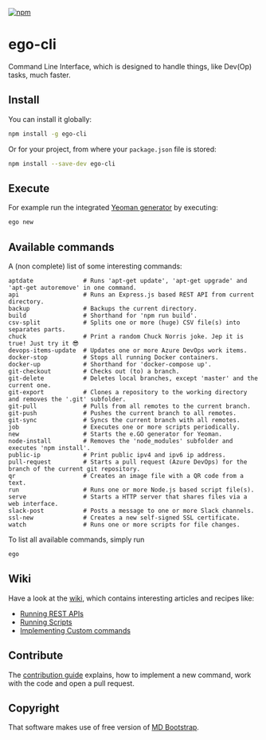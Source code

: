 [![npm](https://img.shields.io/npm/v/ego-cli.svg)](https://www.npmjs.com/package/ego-cli)

# ego-cli

Command Line Interface, which is designed to handle things, like Dev(Op) tasks, much faster.

## Install

You can install it globally:

```bash
npm install -g ego-cli
```

Or for your project, from where your `package.json` file is stored:

```bash
npm install --save-dev ego-cli
```

## Execute

For example run the integrated [Yeoman generator](https://github.com/egodigital/generator-ego) by executing:

```bash
ego new
```

## Available commands

A (non complete) list of some interesting commands:

```
aptdate              # Runs 'apt-get update', 'apt-get upgrade' and 'apt-get autoremove' in one command.
api                  # Runs an Express.js based REST API from current directory.
backup               # Backups the current directory.
build                # Shorthand for 'npm run build'.
csv-split            # Splits one or more (huge) CSV file(s) into separates parts.
chuck                # Print a random Chuck Norris joke. Jep it is true! Just try it 😎
devops-items-update  # Updates one or more Azure DevOps work items.
docker-stop          # Stops all running Docker containers.
docker-up            # Shorthand for 'docker-compose up'.
git-checkout         # Checks out (to) a branch.
git-delete           # Deletes local branches, except 'master' and the current one.
git-export           # Clones a repository to the working directory and removes the '.git' subfolder.
git-pull             # Pulls from all remotes to the current branch.
git-push             # Pushes the current branch to all remotes.
git-sync             # Syncs the current branch with all remotes.
job                  # Executes one or more scripts periodically.
new                  # Starts the e.GO generator for Yeoman.
node-install         # Removes the 'node_modules' subfolder and executes 'npm install'.
public-ip            # Print public ipv4 and ipv6 ip address.
pull-request         # Starts a pull request (Azure DevOps) for the branch of the current git repository.
qr                   # Creates an image file with a QR code from a text.
run                  # Runs one or more Node.js based script file(s).
serve                # Starts a HTTP server that shares files via a web interface.
slack-post           # Posts a message to one or more Slack channels.
ssl-new              # Creates a new self-signed SSL certificate.
watch                # Runs one or more scripts for file changes.
```

To list all available commands, simply run

```bash
ego
```

## Wiki

Have a look at the [wiki](https://github.com/egodigital/ego-cli/wiki), which contains interesting articles and recipes like:

* [Running REST APIs](https://github.com/egodigital/ego-cli/wiki/APIs)
* [Running Scripts](https://github.com/egodigital/ego-cli/wiki/Scripts)
* [Implementing Custom commands](https://github.com/egodigital/ego-cli/wiki/Custom%20commands)

## Contribute

The [contribution guide](./CONTRIBUTION.md) explains, how to implement a new command, work with the code and open a pull request.

## Copyright

That software makes use of free version of [MD Bootstrap](https://mdbootstrap.com/).
